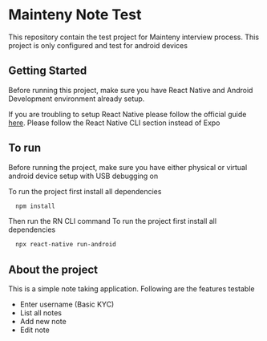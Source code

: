 # Mainteny Note Test

This repository contain the test project for Mainteny interview process. This project is only configured and test for android devices

## Getting Started
Before running this project, make sure you have React Native and Android Development environment already setup.

If you are troubling to setup React Native please follow the official guide [here](https://reactnative.dev/docs/environment-setup). Please follow the React Native CLI section instead of Expo

## To run
Before running the project, make sure you have either physical or virtual android device setup with USB debugging on

To run the project first install all dependencies
```bash
  npm install
```

Then run the RN CLI command
To run the project first install all dependencies
```bash
  npx react-native run-android
```

## About the project
This is a simple note taking application. Following are the features testable

* Enter username (Basic KYC)
* List all notes
* Add new note
* Edit note
